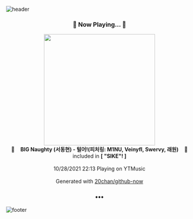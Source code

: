 ![header](https://capsule-render.vercel.app/api?type=wave&height=170&section=header&text=Hi.%20I'm%20SHIFT&fontColor=090707&fontAlignX=45&fontAlignY=65&fontSize=100)

<h3 align="center">🎵 Now Playing... 🎵</h3>
<p align="center">
  <a href="https://music.youtube.com/watch?v=GpygQthc4j4">
    <img width="300" src="https://lh3.googleusercontent.com/geEf-kwwDfJ5HYk58wr3QMGhKBHh_KSONk6xH_y0ZWlmn6riI3b_6oALR2Jb94MHHesuU3Asc8gZvTB_EA">
  </a>
  <br>
  🎵&nbsp&nbsp&nbsp <b>BIG Naughty (서동현) - 털어!(피처링: M1NU, Veinyfl, Swervy, 래원)</b> &nbsp&nbsp&nbsp🎵
  <br>
  included in <b>[ "SIKE"! ]</b>
  
  <br />
  <br />
  10/28/2021 22:13 Playing on YTMusic
  <br />
  <br />
  Generated with <a href="https://github.com/20chan/github-now">20chan/github-now</a>
</p>

<h3 align="center">•••</h3>

![footer](https://capsule-render.vercel.app/api?type=wave&height=150&section=footer)
